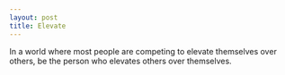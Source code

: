 ```yaml
---
layout: post
title: Elevate
---
```


In a world where most people are competing to elevate themselves over others, be the person who elevates others over themselves.
